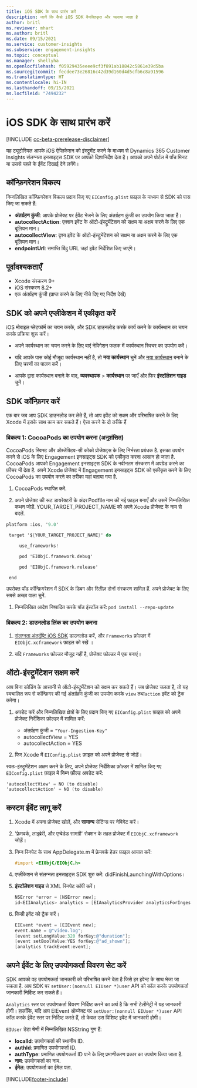 ```yaml
---
title: iOS SDK के साथ प्रारंभ करें
description: जानें कि कैसे iOS SDK वैयक्तिकृत और चलाया जाता है
author: britl
ms.reviewer: mhart
ms.author: britl
ms.date: 09/15/2021
ms.service: customer-insights
ms.subservice: engagement-insights
ms.topic: conceptual
ms.manager: shellyha
ms.openlocfilehash: f05929435eeee9cf3f891ab18842c5861e39d5ba
ms.sourcegitcommit: fecdee73e26816c42d39d160d4d5cfb6c8a91596
ms.translationtype: HT
ms.contentlocale: hi-IN
ms.lasthandoff: 09/15/2021
ms.locfileid: "7494232"
---
```

# <a name="get-started-with-the-ios-sdk"></a>iOS SDK के साथ प्रारंभ करें

[!INCLUDE [cc-beta-prerelease-disclaimer](includes/cc-beta-prerelease-disclaimer.md)]

यह ट्यूटोरियल आपके iOS ऐप्लिकेशन को इंस्ट्रूमेंट करने के माध्यम से Dynamics 365 Customer Insights संलग्नता इनसाइट्स SDK पर आपको दिशानिर्देश देता है। आपको अपने पोर्टल में पाँच मिनट या उससे पहले के ईवेंट दिखाई देने लगेंगे।

## <a name="configuration-options"></a>कॉन्फ़िगरेशन विकल्प

निम्नलिखित कॉन्फ़िगरेशन विकल्प प्रदान किए गए `EIConfig.plist` फ़ाइल के माध्यम से SDK को पास किए जा सकते हैं:

- **अंतर्ग्रहण कुंजी**: आपके प्रोजेक्ट पर ईवेंट भेजने के लिए अंतर्ग्रहण कुंजी का उपयोग किया जाता है।
- **autocollectAction**: एक्शन इवेंट के ऑटो-इंस्ट्रूमेंटेशन को सक्षम या अक्षम करने के लिए एक बूलियन मान।
- **autocollectView**: दृश्य इवेंट के ऑटो-इंस्ट्रूमेंटेशन को सक्षम या अक्षम करने के लिए एक बूलियन मान।
- **endpointUrl**: समाप्ति बिंदु URL जहां इवेंट निर्देशित किए जाएंगे।

## <a name="prerequisites"></a>पूर्वावश्यकताएँ

- Xcode संस्करण 9+
- iOS संस्करण 8.2+
- एक अंतर्ग्रहण कुंजी (प्राप्त करने के लिए नीचे दिए गए निर्देश देखें)

## <a name="integrate-the-sdk-into-your-application"></a>SDK को अपने एप्लीकेशन में एकीकृत करें

iOS मोबाइल प्लेटफॉर्म का चयन करके, और SDK डाउनलोड करके कार्य करने के कार्यस्थान का चयन करके प्रक्रिया शुरू करें।

- अपने कार्यस्थान का चयन करने के लिए बाएं नेविगेशन फलक में कार्यस्थान स्विचर का उपयोग करें।

- यदि आपके पास कोई मौजूदा कार्यस्थान नहीं है, तो **नया कार्यस्थान** चुनें और [नया कार्यस्थान](create-workspace.md) बनाने के लिए चरणों का पालन करें।

- आपके द्वारा कार्यस्थान बनाने के बाद, **व्यवस्थापक** > **कार्यस्थान** पर जाएँ और फिर **इंस्टॉलेशन गाइड** चुनें।

## <a name="configure-the-sdk"></a>SDK कॉन्फ़िगर करें

एक बार जब आप SDK डाउनलोड कर लेते हैं, तो आप इवेंट को सक्षम और परिभाषित करने के लिए Xcode में इसके साथ काम कर सकते हैं। ऐसा करने के दो तरीके हैं

### <a name="option-1-using-cocoapods-recommended"></a>विकल्प 1: CocoaPods का उपयोग करना (अनुशंसित)
CocoaPods स्विफ्ट और ऑब्जेक्टिव-सी कोको प्रोजेक्ट्स के लिए निर्भरता प्रबंधक है. इसका उपयोग करने से iOS के लिए Engagement इनसाइट्स SDK को एकीकृत करना आसान हो जाता है. CocoaPods आपको Engagement इनसाइट्स SDK के नवीनतम संस्करण में अपग्रेड करने का फ़ीचर भी देता है. अपने Xcode प्रोजेक्ट में Engagement इनसाइट्स SDK को एकीकृत करने के लिए CocoaPods का उपयोग करने का तरीका यहां बताया गया है. 

1. CocoaPods स्‍थापित करें. 

1. अपने प्रोजेक्ट की रूट डायरेक्टरी के अंदर Podfile नाम की नई फ़ाइल बनाएँ और उसमें निम्नलिखित कथन जोड़ें. YOUR_TARGET_PROJECT_NAME को अपने Xcode प्रोजेक्ट के नाम से बदलें. 
```objectivec
platform :ios, '9.0'  

 target '${YOUR_TARGET_PROJECT_NAME}' do 

     use_frameworks!   

     pod 'EIObjC.framework.debug' 

     pod 'EIObjC.framework.release' 

 end 
```
उपरोक्त पॉड कॉन्फ़िगरेशन में SDK के डिबग और रिलीज़ दोनों संस्करण शामिल हैं. अपने प्रोजेक्ट के लिए सबसे अच्छा वाला चुनें.

1. निम्नलिखित आदेश निष्पादित करके पॉड इंस्टॉल करें: `pod install --repo-update `

### <a name="option-2-using-download-link"></a>विकल्प 2: डाउनलोड लिंक का उपयोग करना

1. [संलग्नता अंतर्दृष्टि iOS SDK](https://download.pi.dynamics.com/sdk/EI-SDKs/ei-ios-sdk.zip) डाउनलोड करें, और `Frameworks` फ़ोल्डर में `EIObjC.xcframework` फ़ाइल को रखें ।

1. यदि `Frameworks` फ़ोल्डर मौजूद नहीं है, प्रोजेक्ट फ़ोल्डर में एक बनाएं।

## <a name="enable-auto-instrumentation"></a>ऑटो-इंस्ट्रूमेंटेशन सक्षम करें
 
आप बिना कोडिंग के आसानी से ऑटो-इंस्ट्रूमेंटेशन को सक्षम कर सकते हैं। जब प्रोजेक्ट चलता है, तो यह स्वचालित रूप से कॉन्फ़िगर की गई अंतर्ग्रहण कुंजी का उपयोग करके `view` तथा`action` इवेंट को ट्रैक करेगा। 

1. अपडेट करें और निम्नलिखित क्षेत्रों के लिए प्रदान किए गए `EIConfig.plist` फ़ाइल को अपने प्रोजेक्ट निर्देशिका फ़ोल्डर में शामिल करें:
    - अंतर्ग्रहण कुंजी = `"Your-Ingestion-Key"`
    - autocollectView = YES
    - autocollectAction = YES

2. फिर Xcode में `EIConfig.plist` फ़ाइल को अपने प्रोजेक्ट से जोड़ें। 



स्वतः-इंस्ट्रूमेंटेशन अक्षम करने के लिए, अपने प्रोजेक्ट निर्देशिका फ़ोल्डर में शामिल किए गए `EIConfig.plist` फ़ाइल में निम्न फ़ील्ड अपडेट करें: 

```objectivec
'autocollectView' = NO (to disable)
'autocollectAction' = NO (to disable)
```


## <a name="implement-custom-events"></a>कस्टम ईवेंट लागू करें

1. Xcode में अपना प्रोजेक्ट खोलें, और **सामान्य** सेटिंग्‍स पर नेविगेट करें। 
1. 'फ़्रेमवर्क, लाइब्रेरी, और एम्बेडेड सामग्री' सेक्शन के तहत प्रोजेक्ट में `EIObjC.xcframework` जोड़ें।

1. निम्न स्निपेट के साथ AppDelegate.m में फ़्रेमवर्क हेडर फ़ाइल आयात करें:

    ```objectivec
    #import <EIObjC/EIObjC.h>
    ```

1. एप्लीकेशन से संलग्नता इनसाइट्स SDK शुरु करें: didFinishLaunchingWithOptions।
1. **इंस्टॉलेशन गाइड** से XML स्निपेट कॉपी करें।

    ```objectivec
    NSError *error = [NSError new];
    id<EIIAnalytics> analytics = [EIAnalyticsProvider analyticsForIngestionKey:nil error:&error];
    ```

1. किसी इवेंट को ट्रैक करें।

    ```objectivec
    EIEvent *event = [EIEvent new];
    event.name = @"video.log";
    [event setLongValue:320 forKey:@"duration"];
    [event setBoolValue:YES forKey:@"ad_shown"];
    [analytics trackEvent:event];
    ```

## <a name="set-user-details-for-your-event"></a>अपने ईवेंट के लिए उपयोगकर्ता विवरण सेट करें

SDK आपको वह उपयोगकर्ता जानकारी को परिभाषित करने देता है जिसे हर इवेन्ट के साथ भेजा जा सकता है. आप SDK पर `setUser:(nonnull EIUser *)user` API को कॉल करके उपयोगकर्ता जानकारी निर्दिष्ट कर सकते हैं।

`Analytics` स्तर पर उपयोगकर्ता विवरण निर्दिष्ट करने का अर्थ है कि सभी टेलीमेट्री में यह जानकारी होगी। हालाँकि, यदि आप EIEvent ऑब्जेक्ट पर `setUser:(nonnull EIUser *)user` API कॉल करके ईवेंट स्तर पर निर्दिष्ट करते हैं, तो केवल उस विशिष्ट इवेंट में जानकारी होगी।

`EIUser` डेटा श्रेणी में निम्नलिखित NSString गुण हैं:

- **localId**: उपयोगकर्ता की स्थानीय ID.
- **authId**: प्रमाणित उपयोगकर्ता ID.
- **authType**: प्रमाणित उपयोगकर्ता ID पाने के लिए प्रमाणीकरण प्रकार का उपयोग किया जाता है.
- **नाम**: उपयोगकर्ता का नाम.
- **ईमेल**: उपयोगकर्ता का ईमेल पता.


[!INCLUDE[footer-include](../includes/footer-banner.md)]
